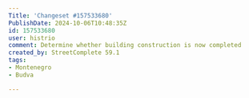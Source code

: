 ```yaml
---
Title: 'Changeset #157533680'
PublishDate: 2024-10-06T10:48:35Z
id: 157533680
user: histrio
comment: Determine whether building construction is now completed
created_by: StreetComplete 59.1
tags:
- Montenegro
- Budva

---
```

